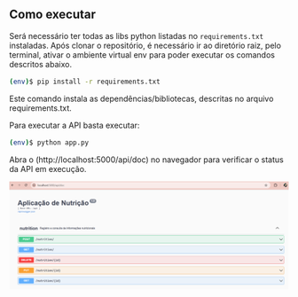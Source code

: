 ## Como executar

Será necessário ter todas as libs python listadas no `requirements.txt` instaladas. Após clonar o repositório, é necessário ir ao diretório raiz, pelo terminal, ativar o ambiente virtual env para poder executar os comandos descritos abaixo.

```bash
(env)$ pip install -r requirements.txt
```
Este comando instala as dependências/bibliotecas, descritas no arquivo requirements.txt.

Para executar a API basta executar:
```bash
(env)$ python app.py
```
Abra o (http://localhost:5000/api/doc) no navegador para verificar o status da API em execução.

<p align="center">
  <img src="img-readme/rotas.png" alt="Exibição Swagger" width="1000">
</p>
